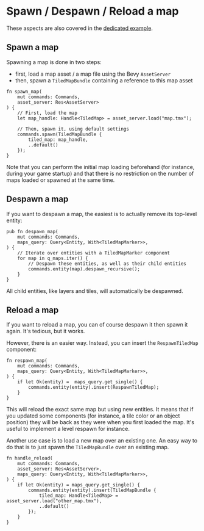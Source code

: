 # Spawn / Despawn / Reload a map

These aspects are also covered in the [dedicated example](https://github.com/adrien-bon/bevy_ecs_tiled/blob/main/examples/reload.rs).

## Spawn a map

Spawning a map is done in two steps:

- first, load a map asset / a map file using the Bevy `AssetServer`
- then, spawn a `TiledMapBundle` containing a reference to this map asset

```rust,no_run
fn spawn_map(
    mut commands: Commands,
    asset_server: Res<AssetServer>
) {
    // First, load the map
    let map_handle: Handle<TiledMap> = asset_server.load("map.tmx");

    // Then, spawn it, using default settings
    commands.spawn(TiledMapBundle {
        tiled_map: map_handle,
        ..default()
    });
}
```

Note that you can perform the initial map loading beforehand (for instance, during your game startup) and  that there is no restriction on the number of maps loaded or spawned at the same time.

## Despawn a map

If you want to despawn a map, the easiest is to actually remove its top-level entity:

```rust,no_run
pub fn despawn_map(
    mut commands: Commands,
    maps_query: Query<Entity, With<TiledMapMarker>>,
) {
    // Iterate over entities with a TiledMapMarker component
    for map in q_maps.iter() {
        // Despawn these entities, as well as their child entities
        commands.entity(map).despawn_recursive();
    }
}
```

All child entities, like layers and tiles, will automatically be despawned.

## Reload a map

If you want to reload a map, you can of course despawn it then spawn it again.
It's tedious, but it works.

However, there is an easier way.
Instead, you can insert the `RespawnTiledMap` component:

```rust,no_run
fn respawn_map(
    mut commands: Commands,
    maps_query: Query<Entity, With<TiledMapMarker>>,
) {
    if let Ok(entity) =  maps_query.get_single() {
        commands.entity(entity).insert(RespawnTiledMap);
    }
}
```

This will reload the exact same map but using new entities.
It means that if you updated some components (for instance, a tile color or an object position) they will be back as they were when you first loaded the map.
It's useful to implement a level respawn for instance.

Another use case is to load a new map over an existing one.
An easy way to do that is to just spawn the `TiledMapBundle` over an existing map.

```rust,no_run
fn handle_reload(
    mut commands: Commands,
    asset_server: Res<AssetServer>,
    maps_query: Query<Entity, With<TiledMapMarker>>,
) {
    if let Ok(entity) = maps_query.get_single() {
        commands.entity(entity).insert(TiledMapBundle {
            tiled_map: Handle<TiledMap> = asset_server.load("other_map.tmx"),
            ..default()
        });
    }
}
```
